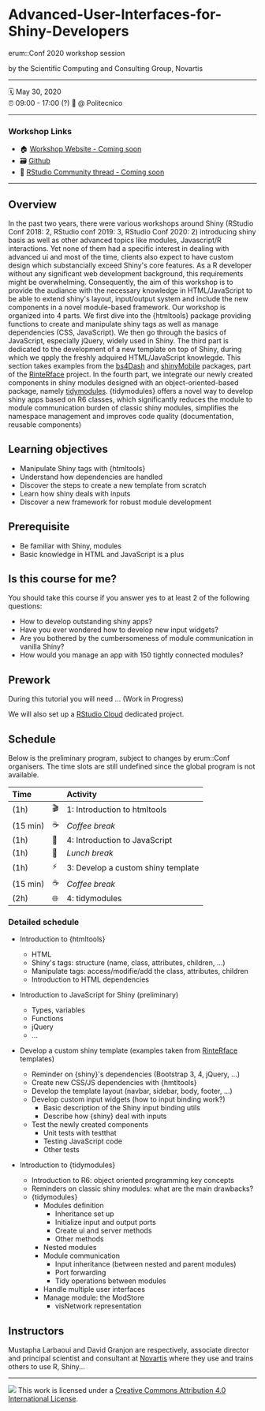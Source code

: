# Advanced-User-Interfaces-for-Shiny-Developers
erum::Conf 2020 workshop session

by the Scientific Computing and Consulting Group, Novartis

-----

:spiral_calendar: May 30, 2020  
:alarm_clock:     09:00 - 17:00 (?)
:hotel:           @ Politecnico

-----


### Workshop Links

- :house: [Workshop Website - Coming soon]()
- :card_file_box: [Github](https://github.com/DivadNojnarg/Advanced-User-Interfaces-for-Shiny-Developers)
- :postbox: [RStudio Community thread - Coming soon](https://community.rstudio.com/)

-----


## Overview

In the past two years, there were various workshops around Shiny (RStudio Conf 2018: 2, RStudio conf 2019: 3, RStudio Conf 2020: 2) introducing shiny basis as well as other advanced topics like modules, Javascript/R interactions. Yet none of them had a specific interest in dealing with advanced ui and most of the time, clients also expect to have custom design which substancially exceed Shiny's core features. As a R developer without any significant web development background, this requirements might be overwhelming. Consequently, the aim of this workshop is to provide the audiance with the necessary knowledge in HTML/JavaScript to be able to extend shiny's layout, input/output system and include the new components in a novel module-based framework. Our workshop is organized into 4 parts. We first dive into the {htmltools} package providing functions to create and manipulate shiny tags as well as manage dependencies (CSS, JavaScript). We then go through the basics of JavaScript, especially jQuery, widely used in Shiny. The third part is dedicated to the development of a new template on top of Shiny, during which we qpply the freshly adquired HTML/JavaScript knowlegde. This section takes examples from the [bs4Dash](https://github.com/RinteRface/bs4Dash) and [shinyMobile](https://github.com/RinteRface/shinyMobile) packages, part of the [RinteRface](https://rinterface.com) project. In the fourth part, we integrate our newly created components in shiny modules designed with an object-oriented-based package, namely [tidymodules](https://github.com/Novartis/tidymodules). {tidymodules} offers a novel way to develop shiny apps based on R6 classes, which significantly reduces the module to module communication burden of classic shiny modules, simplifies the namespace management and improves code quality (documentation, reusable components)


## Learning objectives

- Manipulate Shiny tags with {htmltools}
- Understand how dependencies are handled
- Discover the steps to create a new template from scratch
- Learn how shiny deals with inputs
- Discover a new framework for robust module development


## Prerequisite

- Be familiar with Shiny, modules
- Basic knowledge in HTML and JavaScript is a plus


## Is this course for me?

You should take this course if you answer yes to at least 2 of the following questions:

  - How to develop outstanding shiny apps?
  - Have you ever wondered how to develop new input widgets?
  - Are you bothered by the cumbersomeness of module communication in vanilla Shiny?
  - How would you manage an app with 150 tightly connected modules?


## Prework

During this tutorial you will need ... (Work in Progress)

[rstudio-desktop]: https://rstudio.com/products/rstudio/
[chrome]: https://www.google.com/chrome/

We will also set up a [RStudio Cloud](https://rstudio.cloud) dedicated project.


## Schedule

Below is the preliminary program, subject to changes by erum::Conf organisers. The time slots are still undefined since the global program is not available.

| Time          |                        | Activity                           |
| :------------ | ---------------------- | :----------------------            |
| (1h)          | :clapper:              | 1: Introduction to htmltools       |
| (15 min)      | :coffee:               | *Coffee break*                     |
| (1h)          | :nail_care:            | 4: Introduction to JavaScript      |
| (1h)          | :bento:                | *Lunch break*                      |
| (1h)          | :zap:                  | 3: Develop a custom shiny template |
| (15 min)      | :coffee:               | *Coffee break*                     |
| (2h)          | :globe_with_meridians: | 4: tidymodules                     |


### Detailed schedule

  - Introduction to {htmltools}
    * HTML 
    * Shiny's tags: structure (name, class, attributes, children, ...)
    * Manipulate tags: access/modifie/add the class, attributes, children
    * Introduction to HTML dependencies
    
  - Introduction to JavaScript for Shiny (preliminary)
    * Types, variables
    * Functions
    * jQuery
    * ...
    
  - Develop a custom shiny template (examples taken from [RinteRface](https://rinterface.com) templates)
    * Reminder on {shiny}'s dependencies (Bootstrap 3, 4, jQuery, ...)
    * Create new CSS/JS dependencies with {hmtltools}
    * Develop the template layout (navbar, sidebar, body, footer, ...)
    * Develop custom input widgets (how to input binding work?)
      * Basic description of the Shiny input binding utils
      * Describe how {shiny} deal with inputs
    * Test the newly created components
      * Unit tests with testthat
      * Testing JavaScript code
      * Other tests
      
  - Introduction to {tidymodules}
    * Introduction to R6: object oriented programming key concepts
    * Reminders on classic shiny modules: what are the main drawbacks?
    * {tidymodules}
      * Modules definition
        * Inheritance set up
        * Initialize input and output ports
        * Create ui and server methods
        * Other methods
      * Nested modules
      * Module communication
        * Input inheritance (between nested and parent modules)
        * Port forwarding
        * Tidy operations between modules
      * Handle multiple user interfaces
      * Manage module: the ModStore
        * visNetwork representation


## Instructors

Mustapha Larbaoui and David Granjon are respectively, associate director and principal scientist and consultant at [Novartis](https://www.novartis.com) where they use and trains others to use R, Shiny...

[blog]: https://www.novartis.com
[github]: https://github.com/DivadNojnarg
[twitter]: https://twitter.com/divadnojnarg

-----

![](https://i.creativecommons.org/l/by/4.0/88x31.png) This work is
licensed under a [Creative Commons Attribution 4.0 International
License](https://creativecommons.org/licenses/by/4.0/).
